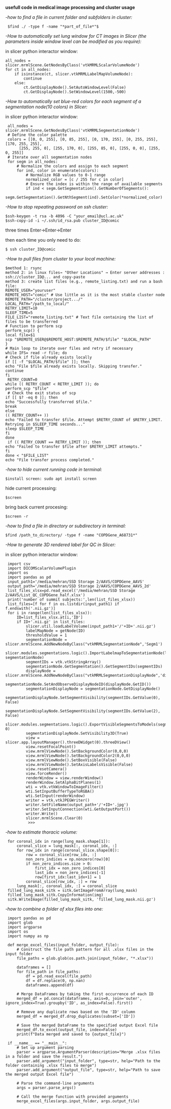 **usefull code in medical image processing and cluster usage**


*-how to find a file in current folder and subfolders in cluster:*


     $find ./ -type f -name "*part_of_file*"$

*-How to automatically set lung window for CT images in Slicer (the parameters inside window level can be modified as you require):*

in slicer python interactor window:


    all_nodes = slicer.mrmlScene.GetNodesByClass('vtkMRMLScalarVolumeNode')
    for ct in all_nodes:
        if isinstance(ct, slicer.vtkMRMLLabelMapVolumeNode):
            continue
        else:
            ct.GetDisplayNode().SetAutoWindowLevel(False)
            ct.GetDisplayNode().SetWindowLevel(1500,-500) 
     
*-How to automatically set blue-red colors for each segment of a segmentation node(10 colors) in Slicer:*

in slicer python interactor window:

     all_nodes = slicer.mrmlScene.GetNodesByClass('vtkMRMLSegmentationNode')
     # Define the color palette
     colors = [[0, 0, 255], [0, 85, 255], [0, 170, 255], [0, 255, 255], [170, 255, 255],
          [255, 255, 0], [255, 170, 0], [255, 85, 0], [255, 0, 0], [255, 0, 255]]
     # Iterate over all segmentation nodes
     for segm in all_nodes:
         # Normalize the colors and assign to each segment
         for ind, color in enumerate(colors):
             # Normalize RGB values to 0-1 range
             normalized_color = [c / 255 for c in color]
             # Ensure the index is within the range of available segments
             if ind < segm.GetSegmentation().GetNumberOfSegments():
                 segm.GetSegmentation().GetNthSegment(ind).SetColor(*normalized_color)
            
*-How to stop repeating password on ssh cluster:*

    $ssh-keygen -t rsa -b 4096 -C "your_email@ucl.ac.uk"
    $ssh-copy-id -i ~/.ssh/id_rsa.pub cluster_ID@comic
  
 three times Enter->Enter->Enter
 
 then each time you only need to do:
 
    $ ssh cluster_ID@comic

*-How to pull files from cluster to your local machine:*

    $method 1: rsync
    method 2: in linux files→ "Other Locations" → Enter server addresses : ssh://cluster_ID@... and copy-paste
    method 3: create list files (e.g., remote_listing.txt) and run a bash file:
    REMOTE_USER="youruser"
    REMOTE_HOST="comic" # Use little as it is the most stable cluster node
    REMOTE_PATH="/cluster/project.../"
    LOCAL_PATH="/path_to_local/"
    RETRY_LIMIT=10
    SLEEP_TIME=5
    FILE_LIST="remote_listing.txt" # Text file containing the list of files to be transferred
    # Function to perform scp
    perform_scp() {
    local file=$1
    scp "$REMOTE_USER@$REMOTE_HOST:$REMOTE_PATH/$file" "$LOCAL_PATH"
    }
    # Main loop to iterate over files and retry if necessary
    while IFS= read -r file; do
    # Check if file already exists locally
    if [[ -f "$LOCAL_PATH/$file" ]]; then
    echo "File $file already exists locally. Skipping transfer."
    continue
    fi
     RETRY_COUNT=0
    while (( RETRY_COUNT < RETRY_LIMIT )); do
    perform_scp "$file"
     # Check the exit status of scp
    if [[ $? -eq 0 ]]; then
    echo "Successfully transferred $file."
    break
    else
    (( RETRY_COUNT++ ))
    echo "Failed to transfer $file. Attempt $RETRY_COUNT of $RETRY_LIMIT. Retrying in $SLEEP_TIME seconds..."
    sleep $SLEEP_TIME
    fi
    done
     if (( RETRY_COUNT == RETRY_LIMIT )); then
    echo "Failed to transfer $file after $RETRY_LIMIT attempts."
    fi
    done < "$FILE_LIST"
    echo "File transfer process completed."

*-how to hide current running code in terminal:*

    $install screen: sudo apt install screen
hide current processing: 

    $screen
bring back current procesing:

    $screen -r
    
*-how to find a file in directory or subdirectory in terminal:*

    $find /path_to_directory/ -type f -name "COPDGene_A68731*"

*-How to generate 3D rendered label for QC in Slicer:*

in slicer python interactor window:


     import csv
     import DICOMScalarVolumePlugin
     import os
     import pandas as pd
     input_path1='/media/mehran/SSD Storage 2/AAVS/COPDGene_AAVS'
     output_path='/media/mehran/SSD Storage 2/AAVS/COPDGene_AAVS_2d'
     list_files_xlsx=pd.read_excel('/media/mehran/SSD Storage 2/AAVS/List_QC_COPDGene_half.xlsx')
     print('number of summit subjects:',len(list_files_xlsx))
     list_files=[f for f in os.listdir(input_path1) if f.endswith('.nii.gz')]
     for i in range(len(list_files_xlsx)):
         ID=list_files_xlsx.at[i,'ID']
         if ID+'.nii.gz' in list_files:
             slicer.util.loadLabelVolume(input_path1+'/'+ID+'.nii.gz')
             labelMapNode = getNode(ID)
             thresholdValue = 1
             segmentationNode = slicer.mrmlScene.AddNewNodeByClass("vtkMRMLSegmentationNode",'Segm1')
             slicer.modules.segmentations.logic().ImportLabelmapToSegmentationNode(labelMapNode, segmentationNode)
             segmentIDs = vtk.vtkStringArray()
             segmentationNode.GetSegmentation().GetSegmentIDs(segmentIDs)
             displayNode = slicer.mrmlScene.AddNewNodeByClass("vtkMRMLSegmentationDisplayNode",'disp_segm')
             segmentationNode.SetAndObserveDisplayNodeID(displayNode.GetID())
             segmentationDisplayNode = segmentationNode.GetDisplayNode()
             segmentationDisplayNode.SetSegmentVisibility(segmentIDs.GetValue(0), False)
             segmentationDisplayNode.SetSegmentVisibility(segmentIDs.GetValue(2), False)
             slicer.modules.segmentations.logic().ExportVisibleSegmentsToModels(segmentationNode, 0)
             segmentationDisplayNode.SetVisibility3D(True)
             view = slicer.app.layoutManager().threeDWidget(0).threeDView()
             view.resetFocalPoint()
             view.mrmlViewNode().SetBackgroundColor(0,0,0)
             view.mrmlViewNode().SetBackgroundColor2(0,0,0)
             view.mrmlViewNode().SetBoxVisible(False)
             view.mrmlViewNode().SetAxisLabelsVisible(False)
             view.resetCamera()
             view.forceRender()
             renderWindow = view.renderWindow()
             renderWindow.SetAlphaBitPlanes(1)
             wti = vtk.vtkWindowToImageFilter()
             wti.SetInputBufferTypeToRGBA()
             wti.SetInput(renderWindow)
             writer = vtk.vtkJPEGWriter()
             writer.SetFileName(output_path+'/'+ID+'.jpg')
             writer.SetInputConnection(wti.GetOutputPort())
             writer.Write()
             slicer.mrmlScene.Clear(0)
              >>> 

*-how to estimate thoracic volume:*

     for coronal_idx in range(lung_mask.shape[1]):
         coronal_slice = lung_mask[:, coronal_idx, :]    
         for row_idx in range(coronal_slice.shape[0]):
             row = coronal_slice[row_idx, :]        
             non_zero_indices = np.nonzero(row)[0]        
             if non_zero_indices.size > 0:
                 first_idx = non_zero_indices[0]
                 last_idx = non_zero_indices[-1]            
                 row[first_idx:last_idx+1] = 1       
             coronal_slice[row_idx, :] = row    
         lung_mask[:, coronal_idx, :] = coronal_slice
     filled_lung_mask_sitk = sitk.GetImageFromArray(lung_mask)
     filled_lung_mask_sitk.CopyInformation(img)
     sitk.WriteImage(filled_lung_mask_sitk, 'filled_lung_mask.nii.gz')

     
*-how to combine a folder of xlsx files into one:*

     import pandas as pd
     import glob
     import argparse
     import os
     import numpy as np
     
     def merge_excel_files(input_folder, output_file):
         # Construct the file path pattern for all .xlsx files in the input folder
         file_paths = glob.glob(os.path.join(input_folder, "*.xlsx"))
         
         dataframes = []
         for file_path in file_paths:
             df = pd.read_excel(file_path)
             df = df.replace(0, np.nan)
             dataframes.append(df)
         
         # Merge DataFrames by taking the first occurrence of each ID
         merged_df = pd.concat(dataframes, axis=0, join='outer', ignore_index=True).groupby('ID', as_index=False).first()
         
         # Remove any duplicate rows based on the 'ID' column
         merged_df = merged_df.drop_duplicates(subset=['ID'])
         
         # Save the merged DataFrame to the specified output Excel file
         merged_df.to_excel(output_file, index=False)
         print(f"Data merged and saved to {output_file}")
     
     if __name__ == "__main__":
         # Set up argument parsing
         parser = argparse.ArgumentParser(description="Merge .xlsx files in a folder and save the result.")
         parser.add_argument("input_folder", type=str, help="Path to the folder containing .xlsx files to merge")
         parser.add_argument("output_file", type=str, help="Path to save the merged output Excel file")
         
         # Parse the command-line arguments
         args = parser.parse_args()
         
         # Call the merge function with provided arguments
         merge_excel_files(args.input_folder, args.output_file)
